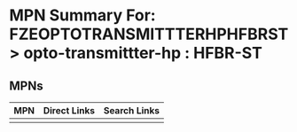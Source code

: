 



# MPN Summary For: FZEOPTOTRANSMITTTERHPHFBRST > opto-transmittter-hp : HFBR-ST

## MPNs
  

|MPN|Direct Links|Search Links|
| :--- | :--- | :--- |
||||
